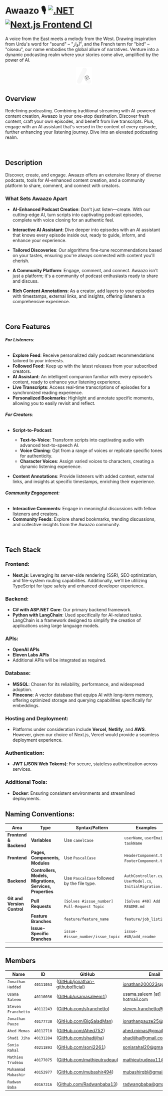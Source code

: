 



# Awaazo 🎙️ [![.NET](https://github.com/jonathan-githubofficial/awaazo/actions/workflows/backend.yml/badge.svg?branch=main)](https://github.com/jonathan-githubofficial/awaazo/actions/workflows/backend.yml) [![Next.js Frontend CI](https://github.com/jonathan-githubofficial/awaazo/actions/workflows/frontend.yml/badge.svg)](https://github.com/jonathan-githubofficial/awaazo/actions/workflows/frontend.yml)



A voice from the East meets a melody from the West. Drawing inspiration from Urdu's word for "sound" – "آواز", and the French term for "bird" – "oiseau", our name embodies the global allure of narratives. Venture into a dynamic podcasting realm where your stories come alive, amplified by the power of AI.

<p align="center">
  <img src="frontend/public/logo_white.svg" alt="Awaazo Logo" width="50px" />
</p>

## Overview

Redefining podcasting. Combining traditional streaming with AI-powered content creation, Awaazo is your one-stop destination. Discover fresh content, craft your own episodes, and benefit from live transcripts. Plus, engage with an AI assistant that's versed in the content of every episode, further enhancing your listening journey. Dive into an elevated podcasting realm.

<br>

## Description

Discover, create, and engage. Awaazo offers an extensive library of diverse podcasts, tools for AI-enhanced content creation, and a community platform to share, comment, and connect with creators.


### What Sets Awaazo Apart

- **AI-Enhanced Podcast Creation**: Don't just listen—create. With our cutting-edge AI, turn scripts into captivating podcast episodes, complete with voice cloning for an authentic feel.
  
- **Interactive AI Assistant**: Dive deeper into episodes with an AI assistant that knows every episode inside out, ready to guide, inform, and enhance your experience.
  
- **Tailored Discoveries**: Our algorithms fine-tune recommendations based on your tastes, ensuring you're always connected with content you'll cherish.

- **A Community Platform**: Engage, comment, and connect. Awaazo isn't just a platform; it's a community of podcast enthusiasts ready to share and discuss.

- **Rich Content Annotations**: As a creator, add layers to your episodes with timestamps, external links, and insights, offering listeners a comprehensive experience.

<br>


## Core Features

###### **For Listeners**:
- **Explore Feed**: Receive personalized daily podcast recommendations tailored to your interests.
- **Followed Feed**: Keep up with the latest releases from your subscribed creators.
- **AI Assistant**: An intelligent companion familiar with every episode's content, ready to enhance your listening experience.
- **Live Transcripts**: Access real-time transcriptions of episodes for a synchronized reading experience.
- **Personalized Bookmarks**: Highlight and annotate specific moments, allowing you to easily revisit and reflect.

###### **For Creators**:
- **Script-to-Podcast**:
  - **Text-to-Voice**: Transform scripts into captivating audio with advanced text-to-speech AI.
  - **Voice Cloning**: Opt from a range of voices or replicate specific tones for authenticity.
  - **Character Voices**: Assign varied voices to characters, creating a dynamic listening experience.
  
- **Content Annotations**: Provide listeners with added context, external links, and insights at specific timestamps, enriching their experience.

###### **Community Engagement**:
- **Interactive Comments**: Engage in meaningful discussions with fellow listeners and creators.
- **Community Feeds**: Explore shared bookmarks, trending discussions, and collective insights from the Awaazo community.


<br>

## Tech Stack

### Frontend:
- **Next.js**: Leveraging its server-side rendering (SSR), SEO optimization, and file-system routing capabilities. Additionally, we'll be utilizing TypeScript for type safety and enhanced developer experience.

### Backend:
- **C# with ASP.NET Core**: Our primary backend framework.
- **Python with LangChain**: Used specifically for AI-related tasks. LangChain is a framework designed to simplify the creation of applications using large language models.
### APIs:
- **OpenAI APIs**
- **Eleven Labs APIs**
- Additional APIs will be integrated as required.

### Database:
- **MSSQL**: Chosen for its reliability, performance, and widespread adoption.
- **Pinecone**: A vector database that equips AI with long-term memory, offering optimized storage and querying capabilities specifically for embeddings.

### Hosting and Deployment:
- Platforms under consideration include **Vercel**, **Netlify**, and **AWS**. However, given our choice of Next.js, Vercel would provide a seamless deployment experience.

### Authentication:
- **JWT (JSON Web Tokens)**: For secure, stateless authentication across services.

### Additional Tools:
- **Docker**: Ensuring consistent environments and streamlined deployments.



## Naming Conventions:

| **Area**                | **Type**                  | **Syntax/Pattern**                          | **Examples**                             |
|-------------------------|---------------------------|--------------------------------------------|------------------------------------------|
| **Frontend & Backend**  | **Variables**             | Use `camelCase`                            | `userName`, `userEmail`, `taskName`      |
| **Frontend**            | **Pages, Components, Modules** | Use `PascalCase`                       | `HeaderComponent.tsx`, `FooterComponent.tsx` |
| **Backend**             | **Controllers, Models, Migrations, Services, Properties** | Use `PascalCase` followed by the file type. | `AuthController.cs`, `UserModel.cs`, `InitialMigration.cs` |
| **Git and Version Control** | **Pull Requests**      | `[Solves #issue_number] Pull-Request Topic` | `[Solves #40] Add README.md`             |
|                         | **Feature Branches**     | `feature/feature_name`                     | `feature/job_listing`                    |
|                         | **Issue-Specific Branches** | `issue-#issue_number/issue_topic`      | `issue-#40/add_readme`                   |


---

## Members



|   Name   | ID      | GitHub   | Email  
| ------------- | ------------- | --------    | -------- |
| `Jonathan Haddad`         | `40111053`         | ([GitHub/jonathan-githubofficial](https://github.com/jonathan-githubofficial))   | jonathan200023@gmail.com
| `Usama Saleem`         | `40110036`         | ([GitHub/usamasaleem1](https://github.com/usamasaleem1))   | usama.saleem [at] hotmail.com
| `Steven Franchetto`         | `40112243`         | ([GitHub.com/sfranchetto](https://github.com/sfranchetto))   | steven.franchetto@gmail.com
| `Jonathan Pauze`         | `40177730`         | ([GitHub.com/BigSaladMan](https://github.com/BigSaladMan))   | jonathanpauze25@gmail.com
| `Ahed Memas`         | `40112710`         | ([GitHub.com/Ahed752](https://github.com/Ahed752))   | ahed.mimas@gmail.com 
| `Shadi Jiha`         | `40131284`         | ([GitHub.com/shadijiha](https://github.com/shadijiha))   | shadijiha@gmail.com
| `Sonia Rahal`         | `40211893`         | ([GitHub.com/soni2261](https://github.com/soni2261))   | soniarahal20@gmail.com
| `Mathieu Trudeau`         | `40177075`         | ([GitHub.com/mathieutrudeau](https://github.com/mathieutrudeau))   | mathieutrudeau11@gmail.com
| `Muhammad Mubashir`         | `40152977`         | ([GitHub.com/mubashir494](https://github.com/mubashir494))   |  mubashirqbl@gmail.com
| `Radwan Baba`         | `40167316`         | ([Github.com/Radwanbaba13](https://github.com/Radwanbaba13))   |  radwangbaba@gmail.com
